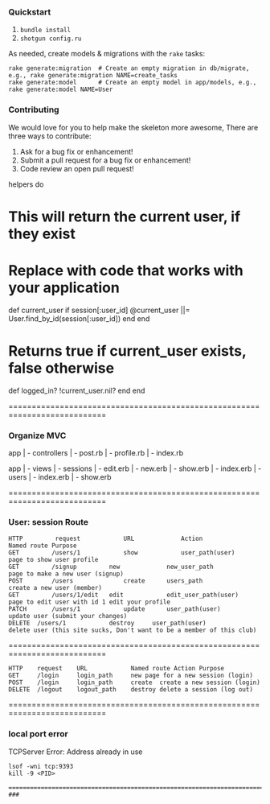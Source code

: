 ### Quickstart

1.  `bundle install`
2.  `shotgun config.ru`

As needed, create models & migrations with the `rake` tasks:

```
rake generate:migration  # Create an empty migration in db/migrate, e.g., rake generate:migration NAME=create_tasks
rake generate:model      # Create an empty model in app/models, e.g., rake generate:model NAME=User
```

### Contributing

We would love for you to help make the skeleton more awesome, There are three ways to contribute:

1. Ask for a bug fix or enhancement!
2. Submit a pull request for a bug fix or enhancement!
3. Code review an open pull request!


helpers do
  # This will return the current user, if they exist
  # Replace with code that works with your application
  def current_user
    if session[:user_id]
      @current_user ||= User.find_by_id(session[:user_id])
    end
  end

  # Returns true if current_user exists, false otherwise
  def logged_in?
    !current_user.nil?
  end
end



===========================================================================
### Organize MVC

app
| - controllers
  | - post.rb
  | - profile.rb
  | - index.rb

app
| - views
  | - sessions
    | - edit.erb
    | - new.erb
    | - show.erb
    | - index.erb
  | - users
    | - index.erb
    | - show.erb

===========================================================================
### User: session Route
```
HTTP		 request			URL				Action								Named route	Purpose
GET			/users/1			show			user_path(user)				page to show user profile
GET			/signup   		new				new_user_path					page to make a new user (signup)
POST		/users				create		users_path						create a new user (member)
GET			/users/1/edit	edit			edit_user_path(user)	page to edit user with id 1 edit your profile
PATCH		/users/1			update		user_path(user)				update user (submit your changes)
DELETE	/users/1			destroy		user_path(user)				delete user (this site sucks, Don't want to be a member of this club)
```
===========================================================================
```
HTTP    request    URL            Named route Action Purpose
GET     /login     login_path     new page for a new session (login)
POST    /login     login_path     create  create a new session (login)
DELETE  /logout    logout_path    destroy delete a session (log out)
```

===========================================================================
### local port error

TCPServer Error: Address already in use
```
lsof -wni tcp:9393
kill -9 <PID>

===========================================================================
###







